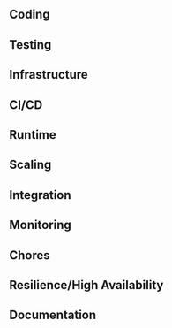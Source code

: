 ## Coding

## Testing

## Infrastructure

## CI/CD

## Runtime

## Scaling

## Integration

## Monitoring

## Chores

## Resilience/High Availability

## Documentation